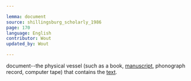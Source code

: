```yaml
---

lemma: document
source: shillingsburg_scholarly_1986
page: 170
language: English
contributor: Wout
updated_by: Wout

---
```


document--the physical vessel (such as a book, [manuscript](manuscript.html), phonograph record, computer tape) that contains the [text](text.html).
